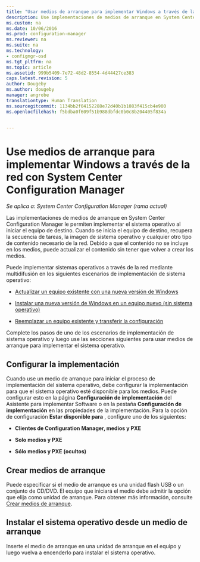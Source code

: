```yaml
---
title: "Usar medios de arranque para implementar Windows a través de la red | Configuration Manager"
description: Use implementaciones de medios de arranque en System Center Configuration Manager para implementar el sistema operativo al iniciar el equipo de destino.
ms.custom: na
ms.date: 10/06/2016
ms.prod: configuration-manager
ms.reviewer: na
ms.suite: na
ms.technology:
- configmgr-osd
ms.tgt_pltfrm: na
ms.topic: article
ms.assetid: 999b5409-7e72-48d2-8554-4d44427ce383
caps.latest.revision: 5
author: Dougeby
ms.author: dougeby
manager: angrobe
translationtype: Human Translation
ms.sourcegitcommit: 1134bb2f04152288e72d40b1b1083f415cb4e900
ms.openlocfilehash: f5bdba0f609f51b988dbfdc0b0c8b204405f834a


---
```

# <a name="use-bootable-media-to-deploy-windows-over-the-network-with-system-center-configuration-manager"></a>Use medios de arranque para implementar Windows a través de la red con System Center Configuration Manager

*Se aplica a: System Center Configuration Manager (rama actual)*

Las implementaciones de medios de arranque en System Center Configuration Manager le permiten implementar el sistema operativo al iniciar el equipo de destino. Cuando se inicia el equipo de destino, recupera la secuencia de tareas, la imagen de sistema operativo y cualquier otro tipo de contenido necesario de la red. Debido a que el contenido no se incluye en los medios, puede actualizar el contenido sin tener que volver a crear los medios.  

 Puede implementar sistemas operativos a través de la red mediante multidifusión en los siguientes escenarios de implementación de sistema operativo:  

-   [Actualizar un equipo existente con una nueva versión de Windows](refresh-an-existing-computer-with-a-new-version-of-windows.md)  

-   [Instalar una nueva versión de Windows en un equipo nuevo (sin sistema operativo)](install-new-windows-version-new-computer-bare-metal.md)  

-   [Reemplazar un equipo existente y transferir la configuración](replace-an-existing-computer-and-transfer-settings.md)  

 Complete los pasos de uno de los escenarios de implementación de sistema operativo y luego use las secciones siguientes para usar medios de arranque para implementar el sistema operativo.  

## <a name="configure-deployment-settings"></a>Configurar la implementación  
 Cuando use un medio de arranque para iniciar el proceso de implementación del sistema operativo, debe configurar la implementación para que el sistema operativo esté disponible para los medios. Puede configurar esto en la página **Configuración de implementación** del Asistente para implementar Software o en la pestaña **Configuración de implementación** en las propiedades de la implementación.  Para la opción de configuración **Estar disponible para** , configure uno de los siguientes:  

-   **Clientes de Configuration Manager, medios y PXE**  

-   **Solo medios y PXE**  

-   **Sólo medios y PXE (ocultos)**  

## <a name="create-the-bootable-media"></a>Crear medios de arranque  
 Puede especificar si el medio de arranque es una unidad flash USB o un conjunto de CD/DVD. El equipo que iniciará el medio debe admitir la opción que elija como unidad de arranque. Para obtener más información, consulte [Crear medios de arranque](create-bootable-media.md).  

##  <a name="a-namebkmkdeploya-install-the-operating-system-from-bootable-media"></a><a name="BKMK_Deploy"></a> Instalar el sistema operativo desde un medio de arranque  
 Inserte el medio de arranque en una unidad de arranque en el equipo y luego vuelva a encenderlo para instalar el sistema operativo.  



<!--HONumber=Nov16_HO1-->


